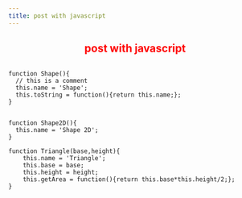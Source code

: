 ```yaml
---
title: post with javascript
---
```


<h2 style="text-align: center; color: red">post with javascript</h2>
<style>
pre {
  white-space: pre-wrap;       /* css-3 */
  white-space: -moz-pre-wrap;  /* Mozilla, since 1999 */
  white-space: -pre-wrap;      /* Opera 4-6 */
  white-space: -o-pre-wrap;    /* Opera 7 */
  word-wrap: break-word;       /* Internet Explorer 5.5+ */
}
</style>

<script>
  console.log('inner script');
</script>

<pre><code>
function Shape(){
  // this is a comment
  this.name = 'Shape';
  this.toString = function(){return this.name;};
}


function Shape2D(){
  this.name = 'Shape 2D';
}

function Triangle(base,height){
    this.name = 'Triangle';
    this.base = base;
    this.height = height;
    this.getArea = function(){return this.base*this.height/2;};
}

</code></pre>
<link rel="stylesheet" href="https://yandex.st/highlightjs/8.0/styles/vs.min.css" />
<script src="https://cdnjs.cloudflare.com/ajax/libs/jquery/2.1.3/jquery.min.js"></script>
<script src="https://yandex.st/highlightjs/8.0/highlight.min.js"></script>
<script>
  $(document).ready(function(){
    hljs.initHighlightingOnLoad();
  });
</script>